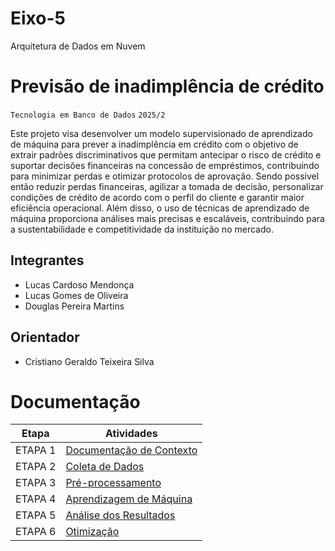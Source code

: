 # Eixo-5
Arquitetura de Dados em Nuvem

# Previsão de inadimplência de crédito

`Tecnologia em Banco de Dados`
`2025/2`

Este projeto visa desenvolver um modelo supervisionado de aprendizado de máquina para prever a inadimplência em crédito com o objetivo de extrair padrões discriminativos que permitam antecipar o risco de crédito e suportar decisões financeiras na concessão de empréstimos, contribuindo para minimizar perdas e otimizar protocolos de aprovação. Sendo possivel então reduzir perdas financeiras, agilizar a tomada de decisão, personalizar condições de crédito de acordo com o perfil do cliente e garantir maior eficiência operacional. Além disso, o uso de técnicas de aprendizado de máquina proporciona análises mais precisas e escaláveis, contribuindo para a sustentabilidade e competitividade da instituição no mercado.

## Integrantes
* Lucas Cardoso Mendonça
* Lucas Gomes de Oliveira  
* Douglas Pereira Martins


## Orientador
* Cristiano Geraldo Teixeira Silva 

# Documentação

| Etapa         | Atividades |
|  :----:   | ----------- |
| ETAPA 1        |[Documentação de Contexto](projeto/inicio_do_projeto.md) |
| ETAPA 2        |[Coleta de Dados](projeto/coleta_dados.md) |
| ETAPA 3        |[Pré-processamento](projeto/pre_processamento.md) |
| ETAPA 4        |[Aprendizagem de Máquina](projeto/aprendizado_maquina_rev.md)|
| ETAPA 5        |[Análise dos Resultados](projeto/analise_resultados.md) |
| ETAPA 6        |[Otimização](projeto/Otimizacao.md) |
